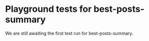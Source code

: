 # Playground tests for best-posts-summary
We are still awaiting the first test run for best-posts-summary.
